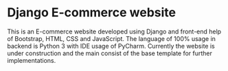 <h1>Django E-commerce website</h1>

This is an E-commerce website developed using Django and front-end help of Bootstrap, HTML, CSS and JavaScript. 
The language of 100% usage in backend is Python 3 with IDE usage of PyCharm. Currently the website is under construction and the main consist of the base template for further 
implementations.
